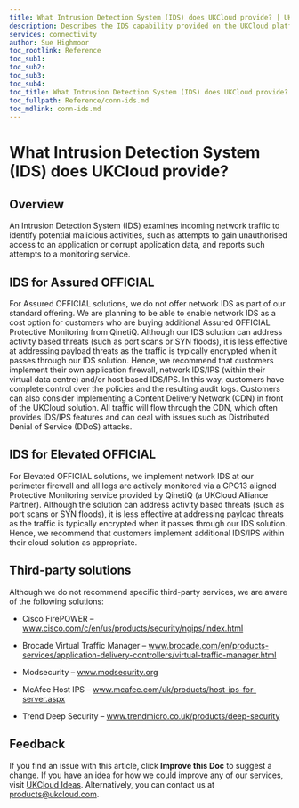 ```yaml
---
title: What Intrusion Detection System (IDS) does UKCloud provide? | UKCloud Ltd
description: Describes the IDS capability provided on the UKCloud platform
services: connectivity
author: Sue Highmoor
toc_rootlink: Reference
toc_sub1: 
toc_sub2:
toc_sub3:
toc_sub4:
toc_title: What Intrusion Detection System (IDS) does UKCloud provide?
toc_fullpath: Reference/conn-ids.md
toc_mdlink: conn-ids.md
---
```


# What Intrusion Detection System (IDS) does UKCloud provide?

## Overview

An Intrusion Detection System (IDS) examines incoming network traffic to identify potential malicious activities, such as attempts to gain unauthorised access to an application or corrupt application data, and reports such attempts to a monitoring service.

## IDS for Assured OFFICIAL

For Assured OFFICIAL solutions, we do not offer network IDS as part of our standard offering. We are planning to be able to enable network IDS as a cost option for customers who are buying additional Assured OFFICIAL Protective Monitoring from QinetiQ. Although our IDS solution can address activity based threats (such as port scans or SYN floods), it is less effective at addressing payload threats as the traffic is typically encrypted when it passes through our IDS solution. Hence, we recommend that customers implement their own application firewall, network IDS/IPS (within their virtual data centre) and/or host based IDS/IPS. In this way, customers have complete control over the policies and the resulting audit logs. Customers can also consider implementing a Content Delivery Network (CDN) in front of the UKCloud solution. All traffic will flow through the CDN, which often provides IDS/IPS features and can deal with issues such as Distributed Denial of Service (DDoS) attacks.

## IDS for Elevated OFFICIAL

For Elevated OFFICIAL solutions, we implement network IDS at our perimeter firewall and all logs are actively monitored via a GPG13 aligned Protective Monitoring service provided by QinetiQ (a UKCloud Alliance Partner). Although the solution can address activity based threats (such as port scans or SYN floods), it is less effective at addressing payload threats as the traffic is typically encrypted when it passes through our IDS solution. Hence, we recommend that customers implement additional IDS/IPS within their cloud solution as appropriate.

## Third-party solutions

Although we do not recommend specific third-party services, we are aware of the following solutions:

- Cisco FirePOWER – www.cisco.com/c/en/us/products/security/ngips/index.html

- Brocade Virtual Traffic Manager – www.brocade.com/en/products-services/application-delivery-controllers/virtual-traffic-manager.html

- Modsecurity – www.modsecurity.org

- McAfee Host IPS – www.mcafee.com/uk/products/host-ips-for-server.aspx

- Trend Deep Security – www.trendmicro.co.uk/products/deep-security

## Feedback

If you find an issue with this article, click **Improve this Doc** to suggest a change. If you have an idea for how we could improve any of our services, visit [UKCloud Ideas](https://ideas.ukcloud.com). Alternatively, you can contact us at <products@ukcloud.com>.